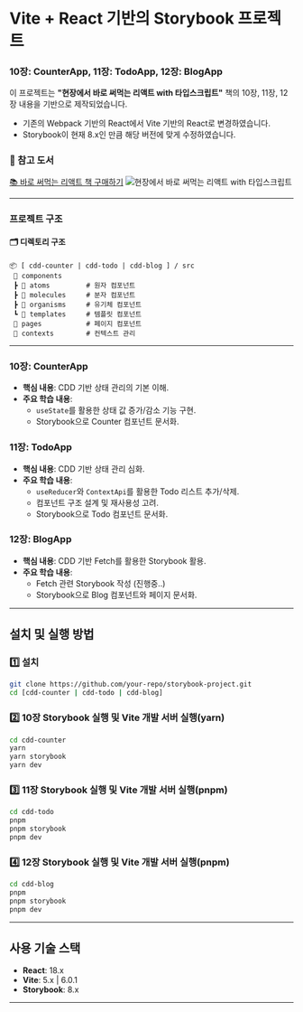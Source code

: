 # Vite + React 기반의 Storybook 프로젝트

### 10장: CounterApp, 11장: TodoApp, 12장: BlogApp

이 프로젝트는 **"현장에서 바로 써먹는 리액트 with 타입스크립트"** 책의 10장, 11장, 12장 내용을 기반으로 제작되었습니다.

- 기존의 Webpack 기반의 React에서 Vite 기반의 React로 변경하였습니다.
- Storybook이 현재 8.x인 만큼 해당 버전에 맞게 수정하였습니다.

### 📖 참고 도서

[📚 바로 써먹는 리액트 책 구매하기](https://www.yes24.com/Product/Goods/119695609)
![현장에서 바로 써먹는 리액트 with 타입스크립트](https://image.yes24.com/goods/119695609/S)

---

### 프로젝트 구조

#### 🗂 디렉토리 구조

```plaintext
📦 [ cdd-counter | cdd-todo | cdd-blog ] / src
 📂 components
 ┣ 📂 atoms         # 원자 컴포넌트
 ┣ 📂 molecules     # 분자 컴포넌트
 ┣ 📂 organisms     # 유기체 컴포넌트
 ┗ 📂 templates     # 템플릿 컴포넌트
 📂 pages           # 페이지 컴포넌트
 📂 contexts        # 컨텍스트 관리
```

---

### 10장: CounterApp

- **핵심 내용**: CDD 기반 상태 관리의 기본 이해.
- **주요 학습 내용**:
  - `useState`를 활용한 상태 값 증가/감소 기능 구현.
  - Storybook으로 Counter 컴포넌트 문서화.

### 11장: TodoApp

- **핵심 내용**: CDD 기반 상태 관리 심화.
- **주요 학습 내용**:
  - `useReducer`와 `ContextApi`를 활용한 Todo 리스트 추가/삭제.
  - 컴포넌트 구조 설계 및 재사용성 고려.
  - Storybook으로 Todo 컴포넌트 문서화.

### 12장: BlogApp

- **핵심 내용**: CDD 기반 Fetch를 활용한 Storybook 활용.
- **주요 학습 내용**:
  - Fetch 관련 Storybook 작성 (진행중..)
  - Storybook으로 Blog 컴포넌트와 페이지 문서화.

---

## 설치 및 실행 방법

### 1️⃣ 설치

```bash
git clone https://github.com/your-repo/storybook-project.git
cd [cdd-counter | cdd-todo | cdd-blog]
```

### 2️⃣ 10장 Storybook 실행 및 Vite 개발 서버 실행(yarn)

```bash
cd cdd-counter
yarn
yarn storybook
yarn dev
```

### 3️⃣ 11장 Storybook 실행 및 Vite 개발 서버 실행(pnpm)

```bash
cd cdd-todo
pnpm
pnpm storybook
pnpm dev
```

### 4️⃣ 12장 Storybook 실행 및 Vite 개발 서버 실행(pnpm)

```bash
cd cdd-blog
pnpm
pnpm storybook
pnpm dev
```

---

## 사용 기술 스택

- **React**: 18.x
- **Vite**: 5.x | 6.0.1
- **Storybook**: 8.x

---
